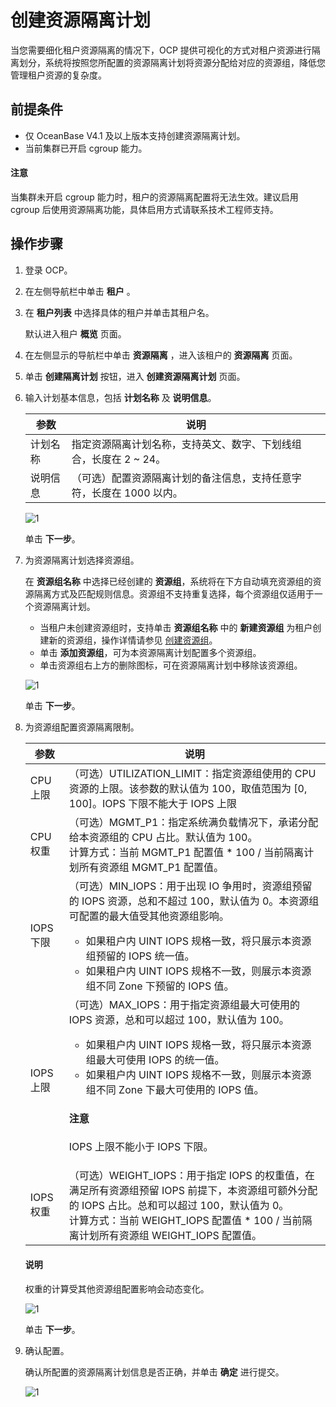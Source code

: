 # 创建资源隔离计划

当您需要细化租户资源隔离的情况下，OCP 提供可视化的方式对租户资源进行隔离划分，系统将按照您所配置的资源隔离计划将资源分配给对应的资源组，降低您管理租户资源的复杂度。

## 前提条件

* 仅 OceanBase V4.1 及以上版本支持创建资源隔离计划。
* 当前集群已开启 cgroup 能力。

<main id="notice" type='explain'>
<h4>注意</h4>
<p>当集群未开启 cgroup 能力时，租户的资源隔离配置将无法生效。建议启用 cgroup 后使用资源隔离功能，具体启用方式请联系技术工程师支持。</p>
</main>

## 操作步骤

1. 登录 OCP。

2. 在左侧导航栏中单击 **租户** 。

3. 在 **租户列表** 中选择具体的租户并单击其租户名。

   默认进入租户 **概览** 页面。

4. 在左侧显示的导航栏中单击 **资源隔离** ，进入该租户的 **资源隔离** 页面。

5. 单击 **创建隔离计划** 按钮，进入 **创建资源隔离计划** 页面。

6. 输入计划基本信息，包括 **计划名称** 及 **说明信息**。

    |  参数  |  说明   |
    |--------|---------|
    |  计划名称      |  指定资源隔离计划名称，支持英文、数字、下划线组合，长度在 2 ~ 24。       |
    |  说明信息      |  （可选）配置资源隔离计划的备注信息，支持任意字符，长度在 1000 以内。       |

    ![1](https://obbusiness-private.oss-cn-shanghai.aliyuncs.com/doc/img/ocp/420/%E8%B5%84%E6%BA%90%E9%9A%94%E7%A6%BB%E8%AE%A1%E5%88%92.png)

    单击 **下一步**。

7. 为资源隔离计划选择资源组。

    在 **资源组名称** 中选择已经创建的 **资源组**，系统将在下方自动填充资源组的资源隔离方式及匹配规则信息。资源组不支持重复选择，每个资源组仅适用于一个资源隔离计划。

    * 当租户未创建资源组时，支持单击 **资源组名称** 中的 **新建资源组** 为租户创建新的资源组，操作详情请参见 [创建资源组](200.create-a-resource-group.md)。
    * 单击 **添加资源组**，可为本资源隔离计划配置多个资源组。
    * 单击资源组右上方的删除图标，可在资源隔离计划中移除该资源组。

    ![1](https://obbusiness-private.oss-cn-shanghai.aliyuncs.com/doc/img/ocp/420/%E8%B5%84%E6%BA%90%E7%BB%84%E9%85%8D%E7%BD%AE.png)

    单击 **下一步**。

8. 为资源组配置资源隔离限制。

    |  参数  |  说明   |
    |--------|---------|
    |  CPU 上限      |  （可选）UTILIZATION_LIMIT：指定资源组使用的 CPU 资源的上限。该参数的默认值为 100，取值范围为 [0, 100]。IOPS 下限不能大于 IOPS 上限       |
    |  CPU 权重      |  （可选）MGMT_P1：指定系统满负载情况下，承诺分配给本资源组的 CPU 占比。默认值为 100。 </br> 计算方式：当前 MGMT_P1 配置值 * 100 / 当前隔离计划所有资源组 MGMT_P1 配置值。      |
    |  IOPS 下限      |  （可选）MIN_IOPS：用于出现 IO 争用时，资源组预留的 IOPS 资源，总和不超过 100，默认值为 0。本资源组可配置的最大值受其他资源组影响。<ul><li>如果租户内 UINT IOPS 规格一致，将只展示本资源组预留的 IOPS 统一值。</li><li>如果租户内 UINT IOPS 规格不一致，则展示本资源组不同 Zone 下预留的 IOPS 值。</li></ul>       |
    |  IOPS 上限      |  （可选）MAX_IOPS：用于指定资源组最大可使用的 IOPS 资源，总和可以超过 100，默认值为 100。<ul><li>如果租户内 UINT IOPS 规格一致，将只展示本资源组最大可使用 IOPS 的统一值。</li><li>如果租户内 UINT IOPS 规格不一致，则展示本资源组不同 Zone 下最大可使用的 IOPS 值。</li></ul> <main id="notice" type='notice'><h4>注意</h4><p>IOPS 上限不能小于 IOPS 下限。</p></main>      |
    |  IOPS 权重      |  （可选）WEIGHT_IOPS：用于指定 IOPS 的权重值，在满足所有资源组预留 IOPS 前提下，本资源组可额外分配的 IOPS 占比。总和可以超过 100，默认值为 0。<br>计算方式：当前 WEIGHT_IOPS 配置值 * 100 / 当前隔离计划所有资源组 WEIGHT_IOPS 配置值。      |

    <main id="notice" type='explain'>
    <h4>说明</h4>
    <p>权重的计算受其他资源组配置影响会动态变化。</p>
    </main>

    ![1](https://obbusiness-private.oss-cn-shanghai.aliyuncs.com/doc/img/ocp/420/%E8%B5%84%E6%BA%90%E9%9A%94%E7%A6%BB%E9%99%90%E5%88%B6.png)

    单击 **下一步**。

9. 确认配置。

    确认所配置的资源隔离计划信息是否正确，并单击 **确定** 进行提交。

    ![1](https://obbusiness-private.oss-cn-shanghai.aliyuncs.com/doc/img/ocp/420/%E7%A1%AE%E8%AE%A4%E9%85%8D%E7%BD%AE%E4%BF%A1%E6%81%AF.png)
